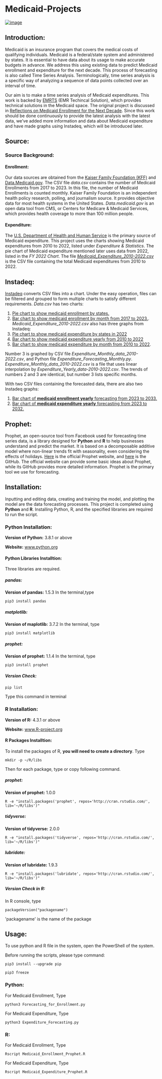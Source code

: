 # Medicaid-Projects
  <a href="https://emrts.us" target="_blank"> ![image](https://github.com/tmwang7324/Medicaid-Analysis/assets/121271571/16e51d9d-e2f7-4e49-b407-1005281d932a) </a>

## Introduction:    
Medicaid is an insurance program that covers the medical costs of qualifying individuals. Medicaid is a federal/state system and administered by states. It is essential to have data about its usage to make accurate budgets in advance. We address this using existing data to predict Medicaid enrollment and expenditure for the next decade. This process of forecasting is also called Time Series Analysis. Terminologically, time series analysis is a specific way of analyzing a sequence of data points collected over an interval of time.

Our aim is to make a time series analysis of Medicaid expenditures. This work is backed by [EMRTS](https://emrts.us/) (EMR Techincal Solution), which provides technical solutions in the Medicaid space. The original project is discussed in [Reflections on Medicaid Enrollment for the Next Decade](https://emrts.us/2021/07/31/reflections-on-medicaid-enrollment-for-the-next-decade/). Since this work should be done continuously to provide the latest analysis with the latest data, we’ve added more information and data about Medicaid expenditure and have made graphs using Instadeq, which will be introduced later.

## Source:
### Source Background:
#### Enrollment:
Our data sources are obtained from the [Kaiser Family Foundation (KFF)](https://www.kff.org/other/state-indicator/medicaid-and-chip-monthly-enrollment/?currentTimeframe=0&sortModel=%7B%22colId%22:%22Location%22,%22sort%22:%22asc%22%7D) and [Data.Medicaid.gov](https://data.medicaid.gov/dataset/6165f45b-ca93-5bb5-9d06-db29c692a360/data). The CSV file _data.csv_ contains the number of Medicaid Enrollments from 2017 to 2023. In this file, the number of Medicaid Enrollments is counted monthly. Kaiser Family Foundation is an independent health policy research, polling, and journalism source. It provides objective data for most health systems in the United States. _Data.medicaid.gov_ is an open data tool from CMS, or Centers for Medicare & Medicaid Services, which provides health coverage to more than 100 million people.
#### Expenditure:
The [U.S. Department of Health and Human Service](https://oig.hhs.gov/fraud/medicaid-fraud-control-units-mfcu/) is the primary source of Medicaid expenditure. This project uses the charts showing Medicaid expenditures from 2010 to 2022, listed under _Expenditure & Statistics_. The pie chart of Medicaid expenditure mentioned later uses data from 2022, listed in the _FY 2022 Chart_. The file [_Medicaid_Expenditure_2010-2022.csv_](https://github.com/ziqiyang6/Medicaid-Projects/blob/main/Medicaid_Expenditure_2010-2022.csv) is the CSV file containing the total Medicaid expenditures from 2010 to 2022.

## Instadeq:
[Instadeq](https://instadeq.com/) converts CSV files into a chart. Under the easy operation, files can be filtered and grouped to form multiple charts to satisfy different requirements. _Data.csv_ has two charts:
1. [Pie chart to show medicaid enrollment by states.](https://mmiscloud.us/s/@zyang/medicaid-enrollment-pie/) 
2. [Bar chart to show medicaid enrollment by month from 2017 to 2023.](https://mmiscloud.us/s/@zyang/medicaid-enrollment-layout-by-report-date/).   
_Medicaid_Expenditure_2010-2022.csv_ also has three graphs from Instadeq:
1. [Pie chart to show medicaid expenditure by states in 2022](https://mmiscloud.us/s/@zyang/medicaid-expenditure-pie/)
2. [Bar chart to show medicaid expenditure yearly from 2010 to 2022](https://mmiscloud.us/s/@zyang/medicaid-expenditure-bar-yearly/)
3. [Bar chart to show medicaid expenditure by month from 2010 to 2022](https://mmiscloud.us/s/@zyang/medicaid-expenditure-bar-monthly/).

Number 3 is graphed by CSV file _Expenditure_Monthly_data_2010-2022.csv_, and Python file _Expenditure_Forecasting_Monthly.py_. 
_Expenditure_Monthly_data_2010-2022.csv_ is a file that uses linear interpolation by _Expenditure_Yearly_data-2010-2022.csv_. The trends of numbers 2 and 3 are identical, but number 3 lists specific months.

With two CSV files containing the forecasted data, there are also two Instadeq graphs: 
1. [Bar chart of **medicaid enrollment yearly** forecasting from 2023 to 2033.](https://mmiscloud.us/s/@zyang/layout-of-bar-graph-of-forcasted-medicaid-enrollment/)
2. [Bar chart of **medicaid expenditure yearly** forecasting from 2023 to 2032.](https://mmiscloud.us/s/@zyang/medicaid-forecast-expenditure-from-2023-to-2032/)

## Prophet:
Prophet, an open-source tool from Facebook used for forecasting time series data, is a library designed for **Python** and **R** to help businesses understand and predict the market. It is based on a decomposable additive model where non-linear trends fit with seasonality, even considering the effects of holidays. [Here](https://facebook.github.io/prophet/) is the official Prophet website, and [here](https://github.com/facebook/prophet) is the GitHub. The official website can provide some basic ideas about Prophet, while its GitHub provides more detailed information. Prophet is the primary tool we use for forecasting.

## Installation:
Inputting and editing data, creating and training the model, and plotting the model are the data forecasting processes. This project is completed using **Python** and **R**. Installing Python, R, and the specified libraries are required to run the script.

### Python Installation:
**Version of Python:** 3.8.1 or above

**Website:** www.python.org
#### Python Libraries Installtion:
Three libraries are required.
##### **pandas:**
**Version of pandas:** 1.5.3
In the terminal,type
```
pip3 install pandas
```
##### **matplotlib:**
**Version of maplotlib:** 3.7.2
In the terminal, type
```
pip3 install matplotlib
```
##### **prophet:**
**Version of prophet:** 1.1.4
In the terminal, type
```
pip3 install prophet
```
##### **Version Check:**
```
pip list
```
Type this command in terminal
### R Installation:
**Version of R:** 4.3.1 or above

**Website:** www.R-project.org
#### R Packages Installtion:
To install the packages of R, **you will need to create a directory**.
Type 
```
mkdir -p ~/R/libs
```
Then for each package, type or copy following command.

##### **prophet:**
**Version of prophet:** 1.0.0
```
R -e "install.packages('prophet', repos='http://cran.rstudio.com/', lib='~/R/libs')"
```
##### **tidyverse:**
**Version of tidyverse:** 2.0.0
```
R -e "install.packages('tidyverse', repos='http://cran.rstudio.com/', lib='~/R/libs')"
```
##### **lubridate:**
**Version of lubridate:** 1.9.3
```
R -e "install.packages('lubridate', repos='http://cran.rstudio.com/', lib='~/R/libs')"
```
##### **Version Check in R:**
In R console, type
```
packageVersion("packagename")
```
'packagename' is the name of the package

## Usage:
To use python and R file in the system, open the PowerShell of the system. 

Before running the scripts, please type command:
```
pip3 install --upgrade pip
```

```
pip3 freeze
```
### Python:
For Medicaid Enrollment, Type 
``` 
python3 Forecasting_for_Enrollment.py
``` 
For Medicaid Expenditure, Type
```
python3 Expenditure_Forecasting.py
```
### R:
For Medicaid Enrollment, Type
```
Rscript Medicaid_Enrollment_Prophet.R
```
For Medicaid Expenditure, Type
```
Rscript Medicaid_Expenditure_Prophet.R
```






